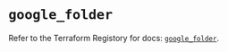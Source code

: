 # `google_folder`

Refer to the Terraform Registory for docs: [`google_folder`](https://registry.terraform.io/providers/hashicorp/google-beta/5.7.0/docs/resources/google_folder).
